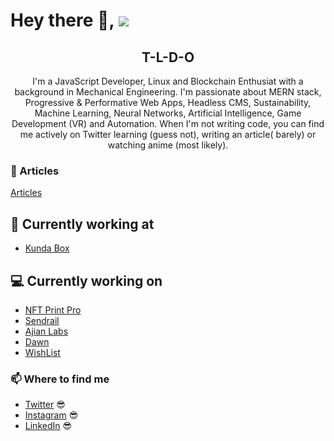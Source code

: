 # Hey there 👋, ![](https://komarev.com/ghpvc/?username=igmrrf&label=VIEWS)

<h2 align="center">T-L-D-O</h2>
<p align="center">I'm a JavaScript Developer, Linux and Blockchain Enthusiat with a background in Mechanical Engineering.
I'm passionate about MERN stack, Progressive & Performative Web Apps, Headless CMS, Sustainability, Machine Learning, Neural Networks, Artificial Intelligence, Game Development (VR) and Automation.
When I'm not writing code, you can find me actively on Twitter learning (guess not), writing an article( barely) or watching anime (most likely).</p>



### :rocket: Articles
[Articles](https://dev.to/igmrrf)

## 💼 Currently working at

- [Kunda Box](https://kundabox.com)

## 💻 Currently working on

- [NFT Print Pro](https://nftprintpro.com)
- [Sendrail](https://sendrail.co)
- [Ajian Labs](https://ajianlabs.com)
- [Dawn](https://www.linkedin.com/company/dawnaistudy/)
- [WishList](https://wishlist.netlify.app)

### 📫 Where to find me

- [Twitter](https://twitter.com/igmrrf) 😎
- [Instagram](https://instagram.com/igmrrf) 😎
- [LinkedIn](https://linkedin.com/in/igmrrf) 😎

